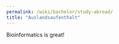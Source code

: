 ```yaml
---
permalink: /wiki/bachelor/study-abroad/
title: "Auslandsaufenthalt"
---
```


Bioinformatics is great!
